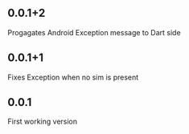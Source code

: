 ## 0.0.1+2

Progagates Android Exception message to Dart side

## 0.0.1+1

Fixes Exception when no sim is present

## 0.0.1

First working version
